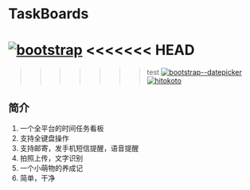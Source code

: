 # TaskBoards
[![bootstrap](https://img.shields.io/badge/bootstrap-3.3.7-green.svg)](https://v3.bootcss.com/)
<<<<<<< HEAD
=======

>>>>>>> test
[![bootstrap--datepicker](https://img.shields.io/badge/bootstrap--datepicker-1.8.0-blue.svg)](https://github.com/eternicode/bootstrap-datepicker)
[![hitokoto](https://img.shields.io/badge/hitokoto-v1-Pink.svg)](https://hitokoto.cn/)
## 简介

1.  一个全平台的时间任务看板
2.  支持全键盘操作
3.  支持邮寄，发手机短信提醒，语音提醒
4.  拍照上传，文字识别
5.  一个小萌物的养成记
6.  简单，干净

